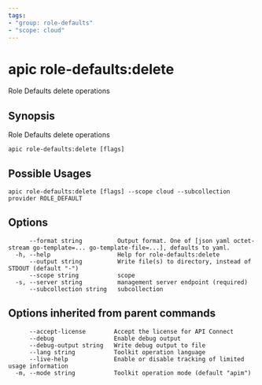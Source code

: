 ```yaml
---
tags:
- "group: role-defaults"
- "scope: cloud"
---
```

# apic role-defaults:delete

Role Defaults delete operations

## Synopsis

Role Defaults delete operations

```
apic role-defaults:delete [flags]
```

## Possible Usages

```
apic role-defaults:delete [flags] --scope cloud --subcollection provider ROLE_DEFAULT
```

## Options

```
      --format string          Output format. One of [json yaml octet-stream go-template=... go-template-file=...], defaults to yaml.
  -h, --help                   Help for role-defaults:delete
      --output string          Write file(s) to directory, instead of STDOUT (default "-")
      --scope string           scope
  -s, --server string          management server endpoint (required)
      --subcollection string   subcollection
```

## Options inherited from parent commands

```
      --accept-license        Accept the license for API Connect
      --debug                 Enable debug output
      --debug-output string   Write debug output to file
      --lang string           Toolkit operation language
      --live-help             Enable or disable tracking of limited usage information
  -m, --mode string           Toolkit operation mode (default "apim")
```
